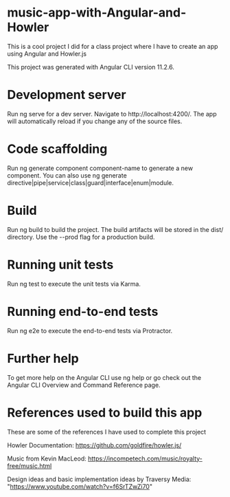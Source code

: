 # music-app-with-Angular-and-Howler
This is a cool project I did for a class project where I have to create an app using Angular and Howler.js

This project was generated with Angular CLI version 11.2.6.

# Development server
Run ng serve for a dev server. Navigate to http://localhost:4200/. The app will automatically reload if you change any of the source files.

# Code scaffolding
Run ng generate component component-name to generate a new component. You can also use ng generate directive|pipe|service|class|guard|interface|enum|module.

# Build
Run ng build to build the project. The build artifacts will be stored in the dist/ directory. Use the --prod flag for a production build.

# Running unit tests
Run ng test to execute the unit tests via Karma.

# Running end-to-end tests
Run ng e2e to execute the end-to-end tests via Protractor.

# Further help
To get more help on the Angular CLI use ng help or go check out the Angular CLI Overview and Command Reference page.

# References used to build this app
These are some of the references I have used to complete this project

Howler Documentation: https://github.com/goldfire/howler.js/

Music from Kevin MacLeod: https://incompetech.com/music/royalty-free/music.html

Design ideas and basic implementation ideas by Traversy Media: "https://www.youtube.com/watch?v=f6SrTZwZi70"
